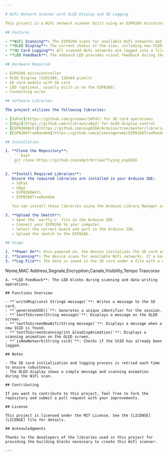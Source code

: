 ```yaml
---

# WiFi Network Scanner with OLED Display and SD Logging

This project is a WiFi network scanner built using an ESP8266 microcontroller, which logs WiFi network data to an SD card and displays status messages on an OLED display. The primary goal is to scan the area for WiFi networks, log the detected SSIDs and related information to an SD card, and provide visual feedback on an OLED screen.

## Features

- **WiFi Scanning**: The ESP8266 scans for available WiFi networks and logs their details such as SSID, MAC address, signal strength, encryption type, channel, visibility, and the elapsed time since the scan started.
- **OLED Display**: The current status of the scan, including new SSIDs found, is displayed on an OLED screen.
- **SD Card Logging**: All scanned WiFi networks are logged into a file on an SD card for further analysis.
- **LED Feedback**: The onboard LED provides visual feedback during the scan and SD card operations.

## Hardware Required

- ESP8266 microcontroller
- OLED Display (SSD1306, 128x64 pixels)
- SD card module with SD card
- LED (optional, usually built-in on the ESP8266)
- Connecting wires

## Software Libraries

The project utilizes the following libraries:

- [SdFat](https://github.com/greiman/SdFat) for SD card operations
- [U8g2](https://github.com/olikraus/u8g2) for OLED display control
- [ESP8266WiFi](https://github.com/esp8266/Arduino/tree/master/libraries/ESP8266WiFi) for WiFi operations
- [ESP8266TrueRandom](https://github.com/plieningerweb/ESP8266TrueRandom) for UUID generation

## Installation

1. **Clone the Repository**:
    ```bash
    git clone https://github.com/emp3r0r7/warflying_esp8266
    ```

2. **Install Required Libraries**:
   Ensure the required libraries are installed in your Arduino IDE:
   - SdFat
   - U8g2
   - ESP8266WiFi
   - ESP8266TrueRandom

   You can install these libraries using the Arduino Library Manager or manually.

3. **Upload the Sketch**:
   - Open the `warfly.c` file in the Arduino IDE.
   - Connect your ESP8266 to your computer.
   - Select the correct board and port in the Arduino IDE.
   - Upload the sketch to the ESP8266.

## Usage

1. **Power On**: Once powered on, the device initializes the SD card and OLED display. It generates a unique file name using a UUID for each session.
2. **Scanning**: The device scans for available WiFi networks. If a new SSID is found, it logs the details to the SD card and displays a message on the OLED screen.
3. **Log File**: The data is saved in the SD card under a file with a name like `wifi_data_<UUID>.txt`. The file contains:
   ```
   Nome,MAC Address,Segnale,Encryption,Canale,Visibility,Tempo Trascorso
   ```
4. **LED Feedback**: The LED blinks during scanning and data writing operations.

## Functions Overview

- **`writeMsg(const String& message)`**: Writes a message to the SD card.
- **`generateUUID()`**: Generates a unique identifier for the session.
- **`textToScreen(String message)`**: Displays a message on the OLED screen.
- **`textToScreenNewWifi(String message)`**: Displays a message when a new SSID is found.
- **`textToScreenScanning(int &loadingAnimation)`**: Displays a scanning animation on the OLED screen.
- **`isNewNetwork(String ssid)`**: Checks if the SSID has already been logged.

## Notes

- The SD card initialization and logging process is retried each time to ensure robustness.
- The OLED display shows a simple message and scanning animation during the WiFi scan.

## Contributing

If you want to contribute to this project, feel free to fork the repository and submit a pull request with your improvements.

## License

This project is licensed under the MIT License. See the [LICENSE](LICENSE) file for details.

## Acknowledgments

Thanks to the developers of the libraries used in this project for providing the building blocks necessary to create this WiFi scanner.

---
```

